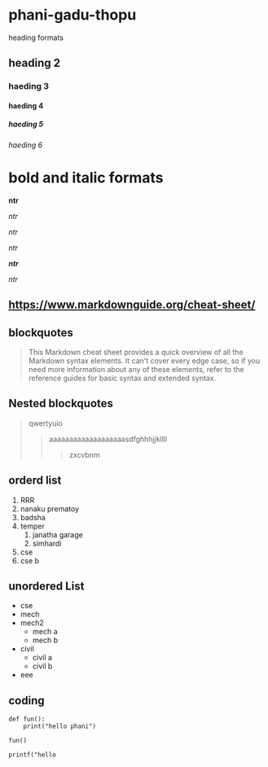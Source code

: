 # phani-gadu-thopu
heading formats
## heading 2
### haeding 3
#### haeding 4
##### haeding 5
###### haeding 6
# bold and italic formats
**ntr**

_ntr_

*ntr*

_ntr_

_**ntr**_

_*ntr*_

## https://www.markdownguide.org/cheat-sheet/
## blockquotes
> This Markdown cheat sheet provides a quick overview of all the Markdown syntax elements. It can’t cover every edge case, so if you need more information about any of these elements, refer to the reference guides for basic syntax and extended syntax.
## Nested blockquotes
> qwertyuio
>> aaaaaaaaaaaaaaaaaaasdfghhhjjkllll
>>> zxcvbnm
## orderd list
1. RRR
2. nanaku prematoy
3. badsha
4. temper
    1. janatha garage
    2. simhardi
5. cse 
6. cse b
## unordered List
- cse
- mech
- mech2
    * mech a
    * mech b
- civil
    * civil a
    * civil b
- eee    
## coding
```
def fun():
    print("hello phani")   
```
```
fun()
```
`
printf("hello
`
